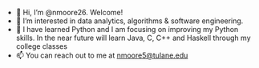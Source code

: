 - 👋 Hi, I’m @nmoore26. Welcome!
- 👀 I’m interested in data analytics, algorithms & software engineering. 
- 🌱 I have learned Python and I am focusing on improving my Python skills. In the near future will learn Java, C, C++ and Haskell through my college classes
- 📫 You can reach out to me at nmoore5@tulane.edu

<!---
nmoore26/nmoore26 is a ✨ special ✨ repository because its `README.md` (this file) appears on your GitHub profile.
You can click the Preview link to take a look at your changes.
--->
